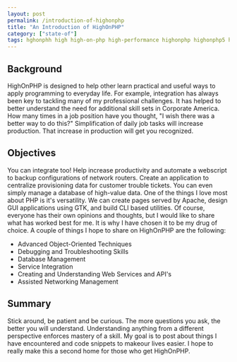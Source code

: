 ```yaml
---
layout: post
permalink: /introduction-of-highonphp
title: "An Introduction of HighOnPHP"
category: ["state-of"]
tags: hghonphh high high-on-php high-performance highonphp highonphp5 hiphopphp on php-2 php5 welcome
---
```

## Background

HighOnPHP is designed to help other learn practical and useful ways to apply programming to everyday life. For example, integration has always been key to tackling many of my professional challenges. It has helped to better understand the need for additional skill sets in Corporate America. How many times in a job position have you thought, "I wish there was a better way to do this?" Simplification of daily job tasks will increase production. That increase in production will get you recognized.

## Objectives

You can integrate too! Help increase productivity and automate a webscript to backup configurations of network routers. Create an application to centralize provisioning data for customer trouble tickets. You can even simply manage a database of high-value data. One of the things I love most about PHP is it's versatility. We can create pages served by Apache, design GUI applications using GTK, and build CLI based utilities. Of course, everyone has their own opinions and thoughts, but I would like to share what has worked best for me. It is why I have chosen it to be my drug of choice. A couple of things I hope to share on HighOnPHP are the following:

  - Advanced Object-Oriented Techniques
  - Debugging and Troubleshooting Skills
  - Database Management
  - Service Integration
  - Creating and Understanding Web Services and API's
  - Assisted Networking Management

## Summary

Stick around, be patient and be curious. The more questions you ask, the better you will understand. Understanding anything from a different perspective enforces mastery of a skill. My goal is to post about things I have encountered and code snippets to makeour lives easier. I hope to really make this a second home for those who get HighOnPHP.

